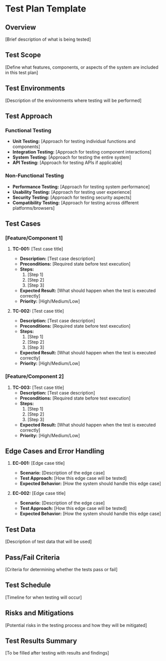 # Test Plan Template

## Overview
[Brief description of what is being tested]

## Test Scope
[Define what features, components, or aspects of the system are included in this test plan]

## Test Environments
[Description of the environments where testing will be performed]

## Test Approach

### Functional Testing
- **Unit Testing:** [Approach for testing individual functions and components]
- **Integration Testing:** [Approach for testing component interactions]
- **System Testing:** [Approach for testing the entire system]
- **API Testing:** [Approach for testing APIs if applicable]

### Non-Functional Testing
- **Performance Testing:** [Approach for testing system performance]
- **Usability Testing:** [Approach for testing user experience]
- **Security Testing:** [Approach for testing security aspects]
- **Compatibility Testing:** [Approach for testing across different platforms/browsers]

## Test Cases

### [Feature/Component 1]
1. **TC-001:** [Test case title]
   - **Description:** [Test case description]
   - **Preconditions:** [Required state before test execution]
   - **Steps:**
     1. [Step 1]
     2. [Step 2]
     3. [Step 3]
   - **Expected Result:** [What should happen when the test is executed correctly]
   - **Priority:** [High/Medium/Low]

2. **TC-002:** [Test case title]
   - **Description:** [Test case description]
   - **Preconditions:** [Required state before test execution]
   - **Steps:**
     1. [Step 1]
     2. [Step 2]
     3. [Step 3]
   - **Expected Result:** [What should happen when the test is executed correctly]
   - **Priority:** [High/Medium/Low]

### [Feature/Component 2]
1. **TC-003:** [Test case title]
   - **Description:** [Test case description]
   - **Preconditions:** [Required state before test execution]
   - **Steps:**
     1. [Step 1]
     2. [Step 2]
     3. [Step 3]
   - **Expected Result:** [What should happen when the test is executed correctly]
   - **Priority:** [High/Medium/Low]

## Edge Cases and Error Handling

1. **EC-001:** [Edge case title]
   - **Scenario:** [Description of the edge case]
   - **Test Approach:** [How this edge case will be tested]
   - **Expected Behavior:** [How the system should handle this edge case]

2. **EC-002:** [Edge case title]
   - **Scenario:** [Description of the edge case]
   - **Test Approach:** [How this edge case will be tested]
   - **Expected Behavior:** [How the system should handle this edge case]

## Test Data
[Description of test data that will be used]

## Pass/Fail Criteria
[Criteria for determining whether the tests pass or fail]

## Test Schedule
[Timeline for when testing will occur]

## Risks and Mitigations
[Potential risks in the testing process and how they will be mitigated]

## Test Results Summary
[To be filled after testing with results and findings]